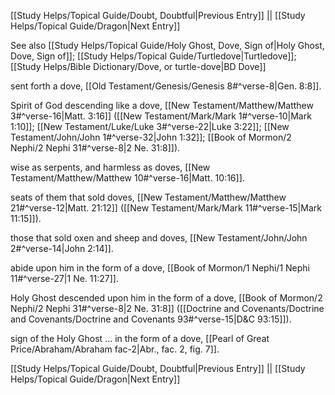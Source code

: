 [[Study Helps/Topical Guide/Doubt, Doubtful|Previous Entry]]  ||  [[Study Helps/Topical Guide/Dragon|Next Entry]]

 See also [[Study Helps/Topical Guide/Holy Ghost, Dove, Sign of|Holy Ghost, Dove, Sign of]]; [[Study Helps/Topical Guide/Turtledove|Turtledove]]; [[Study Helps/Bible Dictionary/Dove, or turtle-dove|BD Dove]]

 sent forth a dove, [[Old Testament/Genesis/Genesis 8#^verse-8|Gen. 8:8]].

 Spirit of God descending like a dove, [[New Testament/Matthew/Matthew 3#^verse-16|Matt. 3:16]] ([[New Testament/Mark/Mark 1#^verse-10|Mark 1:10]]; [[New Testament/Luke/Luke 3#^verse-22|Luke 3:22]]; [[New Testament/John/John 1#^verse-32|John 1:32]]; [[Book of Mormon/2 Nephi/2 Nephi 31#^verse-8|2 Ne. 31:8]]).

 wise as serpents, and harmless as doves, [[New Testament/Matthew/Matthew 10#^verse-16|Matt. 10:16]].

 seats of them that sold doves, [[New Testament/Matthew/Matthew 21#^verse-12|Matt. 21:12]] ([[New Testament/Mark/Mark 11#^verse-15|Mark 11:15]]).

 those that sold oxen and sheep and doves, [[New Testament/John/John 2#^verse-14|John 2:14]].

 abide upon him in the form of a dove, [[Book of Mormon/1 Nephi/1 Nephi 11#^verse-27|1 Ne. 11:27]].

 Holy Ghost descended upon him in the form of a dove, [[Book of Mormon/2 Nephi/2 Nephi 31#^verse-8|2 Ne. 31:8]] ([[Doctrine and Covenants/Doctrine and Covenants/Doctrine and Covenants 93#^verse-15|D&C 93:15]]).

 sign of the Holy Ghost ... in the form of a dove, [[Pearl of Great Price/Abraham/Abraham fac-2|Abr., fac. 2, fig. 7]].

[[Study Helps/Topical Guide/Doubt, Doubtful|Previous Entry]]  ||  [[Study Helps/Topical Guide/Dragon|Next Entry]]